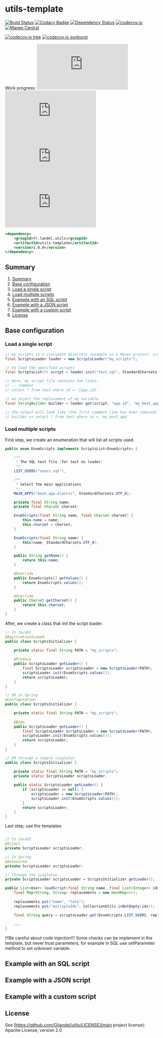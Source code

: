 # utils-template
[![Build Status](https://api.travis-ci.org/Gilandel/utils-template.svg?branch=master)](https://travis-ci.org/Gilandel/utils-template)
[![Codacy Badge](https://api.codacy.com/project/badge/grade/93179c9285e84c389aaeb7dcc305b32f)](https://www.codacy.com/app/gilles/utils-template)
[![Dependency Status](https://www.versioneye.com/user/projects/58b29b6f7b9e15003a17e544/badge.svg?style=flat)](https://www.versioneye.com/user/projects/58b29b6f7b9e15003a17e544)
[![codecov.io](https://codecov.io/github/Gilandel/utils-template/coverage.svg?branch=master)](https://codecov.io/github/Gilandel/utils-template?branch=master)
[![Maven Central](https://maven-badges.herokuapp.com/maven-central/fr.landel.utils/utils-template/badge.svg)](https://maven-badges.herokuapp.com/maven-central/fr.landel.utils/utils-template)

[![codecov.io tree](https://codecov.io/gh/Gilandel/utils-template/branch/master/graphs/tree.svg)](https://codecov.io/gh/Gilandel/utils-template/branch/master)
[![codecov.io sunburst](https://codecov.io/gh/Gilandel/utils-template/branch/master/graphs/sunburst.svg)](https://codecov.io/gh/Gilandel/utils-template/branch/master)

Work progress:
![Code status](http://vbc3.com/script/progressbar.php?text=Code&progress=100)
![Test status](http://vbc3.com/script/progressbar.php?text=Test&progress=100)
![Benchmark status](http://vbc3.com/script/progressbar.php?text=Benchmark&progress=0)
![JavaDoc status](http://vbc3.com/script/progressbar.php?text=JavaDoc&progress=90)

```xml
<dependency>
	<groupId>fr.landel.utils</groupId>
	<artifactId>utils-template</artifactId>
	<version>1.0.0</version>
</dependency>
```

## Summary

1. [Summary](#summary)
2. [Base configuration](#base-configuration)
  1. [Load a single script](#load-a-single-script)
  2. [Load multiple scripts](#load-multiple-scripts)
3. [Example with an SQL script](#example-with-an-sql-script)
4. [Example with a JSON script](#example-with-a-json-script)
5. [Example with a custom script](#example-with-a-custom-script)
6. [License](#license)

## Base configuration

### Load a single script

```java
// my_scripts is a classpath directory (example in a Maven project: src/main/resources/my_scripts)
final ScriptsLoader loader = new ScriptsLoader("my_scripts");

// to load the specified scripts
final ScriptsList<?> script = loader.init("test.sql", StandardCharsets.UTF_8);

// here, my script file contains two lines:
// -- comment
// select * from test where id = '{app.id}'

// we inject the replacement of my variable
final StringBuilder builder = loader.get(script, "app.id", "my_best_app");

// the output will look like (the first comment line has been removed)
// builder => select * from test where id = 'my_best_app'
```

### Load multiple scripts
First step, we create an enumeration that will list all scripts used.
```java
public enum EnumScripts implements ScriptsList<EnumScripts> {

    /**
     * The SQL test file (for test on loader)
     */
    LIST_USERS("users.sql"),

    /**
     * Select the main applications
     */
    MAIN_APPS("main_app.elastic", StandardCharsets.UTF_8);

    private final String name;
    private final Charset charset;

    EnumScripts(final String name, final Charset charset) {
        this.name = name;
        this.charset = charset;
    }

    EnumScripts(final String name) {
        this(name, StandardCharsets.UTF_8);
    }

    public String getName() {
        return this.name;
    }

    @Override
    public EnumScripts[] getValues() {
        return EnumScripts.values();
    }

    @Override
    public Charset getCharset() {
        return this.charset;
    }
}
```

After, we create a class that init the script loader.
```java
// In JavaEE
@ApplicationScoped
public class ScriptsInitializer {

	private static final String PATH = "my_scripts";
	
	@Produce
	public ScriptsLoader getLoader() {
		final ScriptsLoader scriptsLoader = new ScriptsLoader(PATH);
		scriptsLoader.init(EnumScripts.values());
		return scriptsLoader;
	}
}

// OR in Spring
@Configuration
public class ScriptsInitializer {

	private static final String PATH = "my_scripts";
	
	@Bean
	public ScriptsLoader getLoader() {
		final ScriptsLoader scriptsLoader = new ScriptsLoader(PATH);
		scriptsLoader.init(EnumScripts.values());
		return scriptsLoader;
	}
}

// OR through a simple singleton
public class ScriptsInitializer {

	private static final String PATH = "my_scripts";
	private static ScriptsLoader scriptsLoader;
	
	public static ScriptsLoader getLoader() {
		if (scriptsLoader == null) {
			scriptsLoader = new ScriptsLoader(PATH);
			scriptsLoader.init(EnumScripts.values());
		}
		return scriptsLoader;
	}
}
```

Last step, use the templates
```java

// In JavaEE
@Inject
private ScriptsLoader scriptsLoader;

// In Spring
@Autowired
private ScriptsLoader scriptsLoader;

// Through the singleton
private ScriptsLoader scriptsLoader = ScriptsInitializer.getLoader();

public List<User> loadScript(final String name, final List<Integer> ids) {
	final Map<String, String> replacements = new HashMap<>();
	
	replacements.put("name", "toto");
	replacements.put("multipleIds", CollectionUtils.isNotEmpty(ids));

	final String query = scriptsLoader.get(EnumScripts.LIST_USERS, replacements).toString();
	
	...
}

```

!!!Be careful about code injection!!!
Some checks can be implement in the template, but never trust parameters, for example in SQL use setParameter method to set unknown variable.

## Example with an SQL script

## Example with a JSON script

## Example with a custom script

## License
See [https://github.com/Gilandel/utils/LICENSE](main project license): Apache License, version 2.0